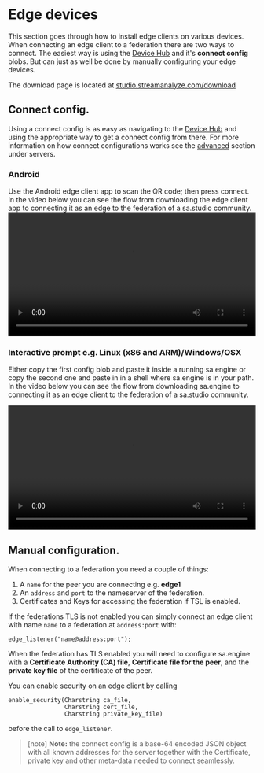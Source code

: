 # Edge devices

This section goes through how to install edge clients on various devices.
When connecting an edge client to a federation there are two ways to connect.
The easiest way is using the [Device Hub](!#/device_hub/) and it's **connect 
config** blobs. But can just as well be done by manually configuring your edge
devices.

The download page is located at [studio.streamanalyze.com/download](!https://studio.streamanalyze.com/download)

## Connect config.
Using a connect config is as easy as navigating to the 
[Device Hub](!#/device_hub/) and using the appropriate way to get a connect config from there. For more information on how connect configurations works see
the [advanced](/docs/md/servers/advanced.md) section under servers.

### Android
Use the Android edge client app to scan the QR code; then press
connect. In the video below you can see the flow from downloading the
edge client app to connecting it as an edge to the federation of a
sa.studio community.  <video style="width: 100%"  controls> <source
src="https://s3-eu-west-1.amazonaws.com/dl.streamanalyze.com/gifs/connect_android.webm"
type="video/webm"> Your browser does not support the video tag.
</video>


### Interactive prompt e.g. Linux (x86 and ARM)/Windows/OSX

Either copy the first config blob and paste it inside a running
sa.engine or copy the second one and paste in in a shell where
sa.engine is in your path.  In the video below you can see the flow
from downloading sa.engine to connecting it as an edge client to the
federation of a sa.studio community.

<video style="width: 100%"  controls>
<source src="https://s3-eu-west-1.amazonaws.com/dl.streamanalyze.com/gifs/connect_terminal_edge.webm" type="video/webm">
Your browser does not support the video tag.
</video>

## Manual configuration.
When connecting to a federation you need a couple of things:

1. A `name` for the peer you are connecting e.g. **edge1**
2. An `address` and `port` to the nameserver of the federation.
3. Certificates and Keys for accessing the federation if TSL is enabled.

If the federations TLS is not enabled you can simply connect an edge
client with name `name` to a federation at `address:port` with:

```
edge_listener("name@address:port");
```

When the federation has TLS enabled you will need to configure sa.engine
with a **Certificate Authority (CA) file**, **Certificate file for the peer**, 
and the **private key file** of the certificate of the peer.

You can enable security on an edge client by calling
```
enable_security(Charstring ca_file, 
                Charstring cert_file,
                Charstring private_key_file)
```
before the call to `edge_listener`.

> [note]  **Note:** the connect config is a base-64 encoded JSON object with all known addresses for the server together with the Certificate, private key and other 
meta-data needed to connect seamlessly. 
